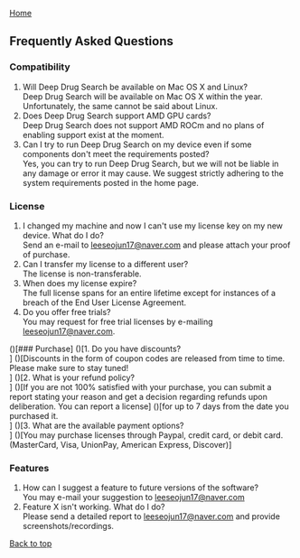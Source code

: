 [Home](https://leeseojun17.github.io/deepdrugsearch/)

## Frequently Asked Questions

### Compatibility
1. Will Deep Drug Search be available on Mac OS X and Linux?<br>
Deep Drug Search will be available on Mac OS X within the year. Unfortunately, the same cannot be said about Linux.<br>
2. Does Deep Drug Search support AMD GPU cards?<br>
Deep Drug Search does not support AMD ROCm and no plans of enabling support exist at the moment.<br>
3. Can I try to run Deep Drug Search on my device even if some components don't meet the requirements posted?<br>
Yes, you can try to run Deep Drug Search, but we will not be liable in any damage or error it may cause. We suggest strictly adhering to the system requirements posted in the home page.

### License
1. I changed my machine and now I can't use my license key on my new device. What do I do?<br>
Send an e-mail to leeseojun17@naver.com and please attach your proof of purchase.<br>
2. Can I transfer my license to a different user?<br>
The license is non-transferable.<br>
3. When does my license expire?<br>
The full license spans for an entire lifetime except for instances of a breach of the End User License Agreement.<br>
4. Do you offer free trials?<br>
You may request for free trial licenses by e-mailing leeseojun17@naver.com.

()[### Purchase]
()[1. Do you have discounts?<br>]
()[Discounts in the form of coupon codes are released from time to time. Please make sure to stay tuned!<br>]
()[2. What is your refund policy?<br>]
()[If you are not 100% satisfied with your purchase, you can submit a report stating your reason and get a decision regarding refunds upon deliberation. You can report a license]
()[for up to 7 days from the date you purchased it.<br>]
()[3. What are the available payment options?<br>]
()[You may purchase licenses through Paypal, credit card, or debit card. (MasterCard, Visa, UnionPay, American Express, Discover)]

### Features
1. How can I suggest a feature to future versions of the software?<br>
You may e-mail your suggestion to leeseojun17@naver.com<br>
2. Feature X isn't working. What do I do?<br>
Please send a detailed report to leeseojun17@naver.com and provide screenshots/recordings.

[Back to top](https://leeseojun17.github.io/deepdrugsearch/faq)
